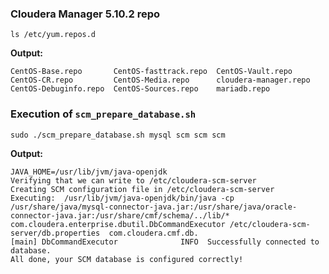 ### Cloudera Manager 5.10.2 repo

    ls /etc/yum.repos.d

**Output:**
```
CentOS-Base.repo       CentOS-fasttrack.repo  CentOS-Vault.repo
CentOS-CR.repo         CentOS-Media.repo      cloudera-manager.repo
CentOS-Debuginfo.repo  CentOS-Sources.repo    mariadb.repo
```

### Execution of `scm_prepare_database.sh`
    sudo ./scm_prepare_database.sh mysql scm scm scm

**Output:**
```
JAVA_HOME=/usr/lib/jvm/java-openjdk
Verifying that we can write to /etc/cloudera-scm-server
Creating SCM configuration file in /etc/cloudera-scm-server
Executing:  /usr/lib/jvm/java-openjdk/bin/java -cp /usr/share/java/mysql-connector-java.jar:/usr/share/java/oracle-connector-java.jar:/usr/share/cmf/schema/../lib/* com.cloudera.enterprise.dbutil.DbCommandExecutor /etc/cloudera-scm-server/db.properties  com.cloudera.cmf.db.
[main] DbCommandExecutor              INFO  Successfully connected to database.
All done, your SCM database is configured correctly!
```